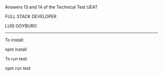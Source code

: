 Answers 13 and 14 of the Technical Test
UEAT

FULL STACK DEVELOPER

LUIS GOYBURO

--------------------------------------------

To install:

npm install

To run test:

npm run test

